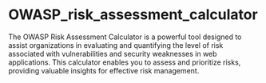 # OWASP_risk_assessment_calculator
The OWASP Risk Assessment Calculator is a powerful tool designed to assist organizations in evaluating and quantifying the level of risk associated with vulnerabilities and security weaknesses in web applications. This calculator enables you to assess and prioritize risks, providing valuable insights for effective risk management. 
